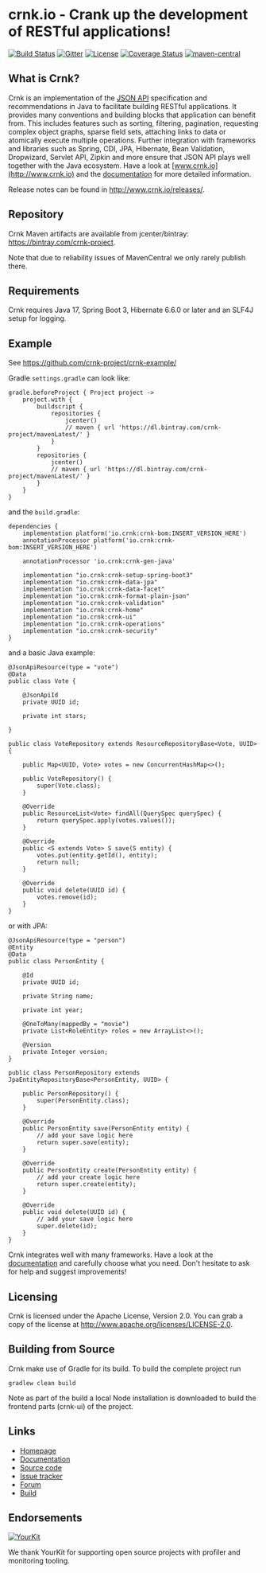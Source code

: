 # crnk.io - Crank up the development of RESTful applications!

[![Build Status](https://github.com/crnk-project/crnk-framework/workflows/build/badge.svg)](https://github.com/crnk-project/crnk-framework/actions)
[![Gitter](https://img.shields.io/gitter/room/crkn-io/lobby.svg)](https://gitter.im/crnk-io/Lobby)
[![License](https://img.shields.io/badge/License-Apache%202.0-yellowgreen.svg)](https://github.com/crnk-project/crnk-framework/blob/master/LICENSE.txt)
[![Coverage Status](https://coveralls.io/repos/github/crnk-project/crnk-framework/badge.svg?branch=master)](https://coveralls.io/github/crnk-project/crnk-framework?branch=master)
[![maven-central](https://img.shields.io/maven-central/v/io.crnk/crnk-core)](https://search.maven.org/artifact/io.crnk/crnk-core)

## What is Crnk?

Crnk is an implementation of the [JSON API](https://jsonapi.org/) specification and recommendations in Java to
facilitate building RESTful applications. It provides many conventions and building blocks that application can benefit from.
This includes features such as  sorting, filtering, pagination, requesting complex object graphs, sparse
field sets, attaching links to data or atomically execute multiple operations. Further integration
with frameworks and libraries such as Spring, CDI, JPA, Hibernate, Bean Validation, Dropwizard, Servlet API, Zipkin
and more ensure that JSON API plays well together with the Java ecosystem. Have a look at
[www.crnk.io](http://www.crnk.io) and the  [documentation](http://www.crnk.io/releases/stable/documentation/) for more detailed
information.

Release notes can be found in http://www.crnk.io/releases/.

## Repository

Crnk Maven artifacts are available from jcenter/bintray: <a href="https://bintray.com/crnk-project">https://bintray.com/crnk-project</a>.

Note that due to reliability issues of MavenCentral we only rarely publish there.


## Requirements

Crnk requires Java 17, Spring Boot 3, Hibernate 6.6.0 or later and an SLF4J setup for logging.

## Example

See https://github.com/crnk-project/crnk-example/

Gradle `settings.gradle` can look like:

```
gradle.beforeProject { Project project ->
    project.with {
        buildscript {
            repositories {
                jcenter()
                // maven { url 'https://dl.bintray.com/crnk-project/mavenLatest/' }
            }
        }
        repositories {
            jcenter()
            // maven { url 'https://dl.bintray.com/crnk-project/mavenLatest/' }
        }
    }
}
```

and the `build.gradle`:

```
dependencies {
    implementation platform('io.crnk:crnk-bom:INSERT_VERSION_HERE')
    annotationProcessor platform('io.crnk:crnk-bom:INSERT_VERSION_HERE')

    annotationProcessor 'io.crnk:crnk-gen-java'

    implementation "io.crnk:crnk-setup-spring-boot3"
    implementation "io.crnk:crnk-data-jpa"
    implementation "io.crnk:crnk-data-facet"
    implementation "io.crnk:crnk-format-plain-json"
    implementation "io.crnk:crnk-validation"
    implementation "io.crnk:crnk-home"
    implementation "io.crnk:crnk-ui"
    implementation "io.crnk:crnk-operations"
    implementation "io.crnk:crnk-security"
}
```

and a basic Java example:

```
@JsonApiResource(type = "vote")
@Data
public class Vote {

    @JsonApiId
    private UUID id;

    private int stars;

}

public class VoteRepository extends ResourceRepositoryBase<Vote, UUID> {

    public Map<UUID, Vote> votes = new ConcurrentHashMap<>();

    public VoteRepository() {
        super(Vote.class);
    }

    @Override
    public ResourceList<Vote> findAll(QuerySpec querySpec) {
        return querySpec.apply(votes.values());
    }

    @Override
    public <S extends Vote> S save(S entity) {
        votes.put(entity.getId(), entity);
        return null;
    }

    @Override
    public void delete(UUID id) {
        votes.remove(id);
    }
}
```

or with JPA:

```
@JsonApiResource(type = "person")
@Entity
@Data
public class PersonEntity {

	@Id
	private UUID id;

	private String name;

	private int year;

	@OneToMany(mappedBy = "movie")
	private List<RoleEntity> roles = new ArrayList<>();

	@Version
	private Integer version;
}

public class PersonRepository extends JpaEntityRepositoryBase<PersonEntity, UUID> {

	public PersonRepository() {
		super(PersonEntity.class);
	}

	@Override
	public PersonEntity save(PersonEntity entity) {
		// add your save logic here
		return super.save(entity);
	}

	@Override
	public PersonEntity create(PersonEntity entity) {
		// add your create logic here
		return super.create(entity);
	}

	@Override
	public void delete(UUID id) {
		// add your save logic here
		super.delete(id);
	}
}
```

Crnk integrates well with many frameworks. Have a look
at the  [documentation](http://www.crnk.io/releases/stable/documentation/)
and carefully choose what you need. Don't hesitate to ask for help and suggest
improvements!

## Licensing

Crnk is licensed under the Apache License, Version 2.0.
You can grab a copy of the license at http://www.apache.org/licenses/LICENSE-2.0.


## Building from Source

Crnk make use of Gradle for its build. To build the complete project run

    gradlew clean build

Note as part of the build a local Node installation is downloaded to build the frontend parts (crnk-ui) of the project.


## Links

* [Homepage](http://www.crnk.io)
* [Documentation](http://www.crnk.io/releases/stable/documentation/)
* [Source code](https://github.com/crnk-project/crnk-framework/)
* [Issue tracker](https://github.com/crnk-project/crnk-framework/issues)
* [Forum](https://gitter.im/crnk-io/Lobby)
* [Build](https://github.com/crnk-project/crnk-framework/actions)


## Endorsements

[![YourKit](https://www.yourkit.com/images/yklogo.png)](https://www.yourkit.com/youmonitor/)

We thank YourKit for supporting open source projects with profiler and monitoring tooling.

